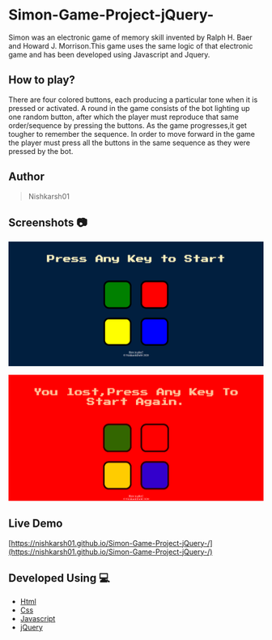 # Simon-Game-Project-jQuery-
Simon was an electronic game of memory skill invented by Ralph H. Baer and Howard J. Morrison.This game uses the same logic of that electronic game and has been developed using Javascript and Jquery.

## How to play?

There are four colored buttons, each producing a particular tone when it is pressed or activated. A round in the game consists of the bot lighting up one random button, after which the player must reproduce that same order/sequence by pressing the buttons. As the game progresses,it get tougher to remember the sequence. In order to move forward in the game the player must press all the buttons in the same sequence as they were pressed by the bot.

## Author 
> Nishkarsh01

## Screenshots 📷
![Game Screenshot Beginning](screenshots/1.png)

![Game Screenshot Lost](screenshots/3.png)


## Live Demo 

 [https://nishkarsh01.github.io/Simon-Game-Project-jQuery-/](https://nishkarsh01.github.io/Simon-Game-Project-jQuery-/)

## Developed Using 💻

+ [Html](https://developer.mozilla.org/en-US/docs/Web/HTML)
+ [Css](https://developer.mozilla.org/en-US/docs/Web/CSS)
+ [Javascript](https://developer.mozilla.org/en-US/docs/Web/javascript)
+ [jQuery](https://jquery.com/)


